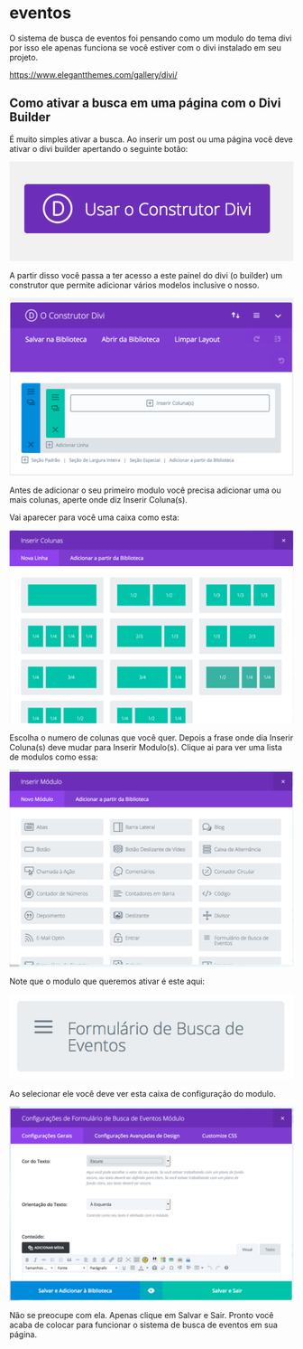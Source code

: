 # eventos
O sistema de busca de eventos foi pensando como um modulo do tema divi por isso ele apenas funciona se você estiver com o divi instalado em seu projeto.

https://www.elegantthemes.com/gallery/divi/

## Como ativar a busca em uma página com o Divi Builder

É muito simples ativar a busca. Ao inserir um post ou uma página você deve ativar o divi builder apertando o seguinte botão:

![](eventos/D65511C3-3670-4620-AF0B-3F642E9A5317.png)

A partir disso você passa a ter acesso a este painel do divi (o builder) um construtor que permite adicionar vários modelos inclusive o nosso.

![](eventos/D29E3231-3CB4-4AF5-A985-988B12C66359.png)

Antes de adicionar o seu primeiro modulo você precisa adicionar uma ou mais colunas, aperte onde diz Inserir Coluna(s).

Vai aparecer para você uma caixa como esta:

![](eventos/43C63929-3DAD-4B64-88A3-8C9030E2D987.png)

Escolha o numero de colunas que você quer. Depois a frase onde dia Inserir Coluna(s) deve mudar para Inserir Modulo(s). Clique ai para ver uma lista de modulos como essa:

![](eventos/4D3F53BB-BB25-4B6D-8A1B-ED5BCA1334E2.png)

Note que o modulo que queremos ativar é este aqui:

![](eventos/FAF81E69-F8E0-4547-BFC4-57E316401EB7.png)

Ao selecionar ele você deve ver esta caixa de configuração do modulo. 

![](eventos/859C067E-C3C9-4743-B619-EE9CA05A9BCB.png)


Não se preocupe com ela. Apenas clique em Salvar e Sair. Pronto você acaba de colocar para funcionar o sistema de busca de eventos em sua página.


